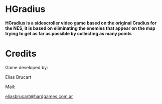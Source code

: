 <h1 style="text-algin:center">HGradius</h1>

<p style="font-weight:bold">HGradius is a sidescroller video game based on the original Gradius for the NES, it is based on eliminating the enemies that appear on the map trying to get as far as possible by collecting as many points</p>

<h1>Credits</h1>

<p>Game developed by:</p>
<p>Elias Brucart</p>
<p>Mail: </p><a href="mailto:eliasbrucart@hardgames.com.ar">eliasbrucart@hardgames.com.ar</a>